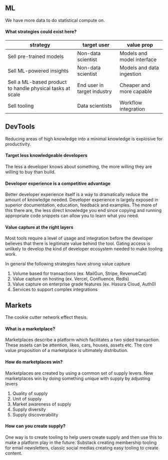 ## ML
We have more data to do statistical compute on.
#### What strategies could exist here?

| strategy                                                  | target user                 | value prop                 |
| --------------------------------------------------------- | --------------------------- | -------------------------- |
| Sell pre-trained models                                   | Non-data scientist          | Models and model interface |
| Sell ML-powered insights                                  | Non-data scientist          | Models and data ingestion  |
| Sell a ML-based product to handle physical tasks at scale | End user in target industry | Cheaper and more capable   |
| Sell tooling                                              | Data scientists             | Workflow integration       |

## DevTools
Reducing areas of high knowledge into a minimal knowledge is explosive for productivity.
#### Target less knowledgeable developers
The less a developer knows about something, the more willing they are willing to buy than build.
#### Developer experience is a competitive advantage
Better developer experience itself is a way to dramatically reduce the amount of knowledge needed. Developer experience is largely exposed in superior documentation, education, feedback and examples. The more of this there are, the less direct knowledge you end since copying and running appropriate code snippets can allow you to learn what you need. 
#### Value capture at the right layers
Most tools require a level of usage and integration before the developer believes that there is legitimate value behind the tool. Gating access is unlikely to develop the kind of developer ecosystem needed to make tooling work.

In general the following strategies have strong value capture
1. Volume based for transactions (ex. MailGun, Stripe, RevenueCat)
2. Value capture on hosting (ex. Vercel, Confluence, Redis)
3. Value capture on enterprise grade features (ex. Hasura Cloud, Auth0)
4. Services to support complex integrations

## Markets
The cookie cutter network effect thesis.
#### What is a marketplace?
Marketplaces describe a platform which facilitates a two sided transaction. These assets can be attention, likes, cars, houses, assets etc. The core value proposition of a marketplace is ultimately distribution.
#### How do marketplaces win?
Marketplaces are created by using a common set of supply levers. New marketplaces win by doing something unique with supply by adjusting levers
1. Quality of supply
2. Unit of supply
3. Market awareness of supply
4. Supply diversity
5. Supply discoverability

#### How can you create supply?
One way is to create tooling to help users create supply and then use this to make a platform play in the future. Substack creating membership tooling for email newsletters, classic social medias creating easy tooling to create content.